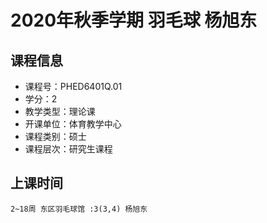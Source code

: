 # 2020年秋季学期 羽毛球 杨旭东






## 课程信息

- 课程号：PHED6401Q.01
- 学分：2
- 教学类型：理论课
- 开课单位：体育教学中心
- 课程类别：硕士
- 课程层次：研究生课程

## 上课时间

```
2~18周 东区羽毛球馆 :3(3,4) 杨旭东
```

